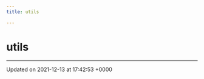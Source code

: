 ```yaml
---
title: utils

---
```


# utils








-------------------------------

Updated on 2021-12-13 at 17:42:53 +0000